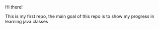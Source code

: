 Hi there!

This is my first repo, the main goal of this repo is to show my progress in learning java classes
